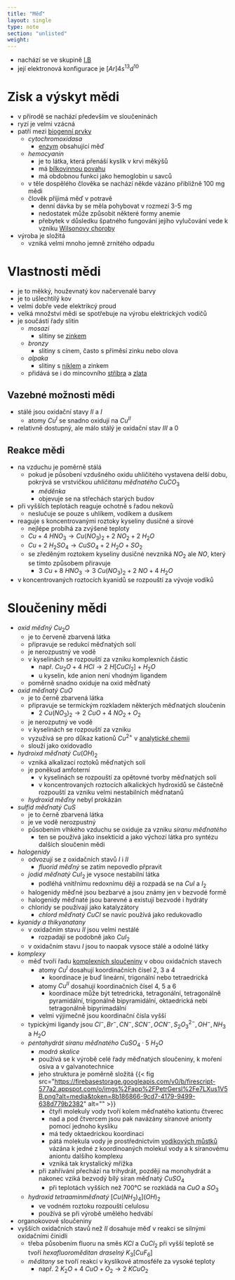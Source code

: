 ```yaml
---
title: "Měď"
layout: single
type: note
section: "unlisted"
weight: 
---
```

- nachází se ve skupině [I.B](/notes/research/chemistry/inorganic-chemistry/periodic-table/group-i.b)
- její elektronová konfigurace je $[Ar]4s^13d^{10}$
# Zisk a výskyt mědi
- v přírodě se nachází především ve sloučeninách
- ryzí je velmi vzácná
- patří mezi [biogenní prvky](/notes/research/chemistry/biochemistry/dynamic-biochemistry/bioinorganic-chemistry)
    - _cytochromoxidasa_
        - [enzym](/notes/research/chemistry/biochemistry/descriptive-biochemistry/enzymes) obsahující měď
    - _hemocyanin_
        - je to látka, která přenáší kyslík v krvi měkýšů
        - má [bílkovinnou povahu](/notes/research/chemistry/biochemistry/descriptive-biochemistry/proteins)
        - má obdobnou funkci jako hemoglobin u savců
    - v těle dospělého člověka se nachází někde vázáno přibližně 100 mg mědi
    - člověk příjimá měď v potravě
        - denní dávka by se měla pohybovat v rozmezí 3-5 mg
        - nedostatek může způsobit některé formy anemie
        - přebytek v důsledku špatného fungování jejího vylučování vede k vzniku [Wilsonovy choroby](https://en.wikipedia.org/wiki/Wilson%27s_disease)
- výroba je složitá
    - vzniká velmi mnoho jemně zrnitého odpadu
# Vlastnosti mědi
- je to měkký, houževnatý kov načervenalé barvy
- je to ušlechtilý kov
- velmi dobře vede elektrikcý proud
- velká množství mědi se spotřebuje na výrobu elektrických vodičů
- je součástí řady slitin
    - _mosazi_
        - slitiny se [zinkem](/notes/research/chemistry/inorganic-chemistry/periodic-table/zinc)
    - _bronzy_
        - slitiny s cínem, často s příměsí zinku nebo olova
    - _alpaka_
        - slitiny s [niklem](/notes/research/chemistry/inorganic-chemistry/periodic-table/nickel) a zinkem
    - přidává se i do mincovního [stříbra](/notes/research/chemistry/inorganic-chemistry/periodic-table/silver) a [zlata](/notes/research/chemistry/inorganic-chemistry/periodic-table/gold)
## Vazebné možnosti mědi
- stálé jsou oxidační stavy $II$ a $I$
    - atomy $Cu^I$ se snadno oxidují na $Cu^{II}$
- relativně dostupný, ale málo stálý je oxidační stav $III$ a $0$
## Reakce mědi
- na vzduchu je poměrně stálá 
    - pokud je působení vzdušného oxidu uhličitého vystavena delší dobu, pokrývá se vrstvičkou _uhličitanu měďnatého_ $CuCO_3$
        - _měděnka_
        - objevuje se na střechách starých budov
- při vyšších teplotách reaguje ochotně s řadou nekovů
    - neslučuje se pouze s uhlíkem, vodíkem a dusíkem
- reaguje s koncentrovanými roztoky kyseliny dusičné a sírové
    - nejlépe probíhá za zvýšené teploty
    - $Cu+4\ HNO_3\longrightarrow{Cu(NO_3)_2}+2\ NO_2+2\ H_2O$
    - $Cu+2\ H_2SO_4\longrightarrow{CuSO_4+2\ H_2O+SO_2}$
    - se zředěným roztokem kyseliny dusičné nevzniká $NO_2$ ale $NO$, který se tímto způsobem přiravuje
        - $3\ Cu+8\ HNO_3\longrightarrow{3\ Cu(NO_3)_2+2\ NO+4\ H_2O}$
- v koncentrovaných roztocích kyanidů se rozpouští za vývoje vodíků
# Sloučeniny mědi
- _oxid měďný_ $Cu_2O$
    - je to červeně zbarvená látka
    - připravuje se redukcí měďnatých solí
    - je nerozpustný ve vodě
    - v kyselinách se rozpouští za vzniku komplexních částic
        - např. $Cu_2O+4\ HCl\longrightarrow{2\ H[CuCl_2]+H_2O}$
        - u kyselin, kde anion není vhodným ligandem
    - poměrně snadno oxiduje na oxid měďnatý
- _oxid měďnatý_ $CuO$
    - je to černě zbarvená látka
    - připravuje se termickým rozkladem některých měďnatých sloučenin
        - $2\ Cu(NO_3)_2\longrightarrow{2\ CuO+4\ NO_2+O_2}$
    - je nerozputný ve vodě
    - v kyselinách se rozpouští za vzniku
    - vyzužívá se pro důkaz kationů $Cu^{2+}$ v [analytické chemii](/notes/research/chemistry/general-chemistry/analytical-chemistry/analytical-chemistry)
    - slouží jako oxidovadlo
- _hydroixd měďnatý_ $Cu(OH)_2$
    - vzniká alkalizací roztoků měďnatých solí
    - je poněkud amfoterní
        - v kyselinách se rozpouští za opětovné tvorby měďnatých solí
        - v koncentrovaných roztocích alkalických hydroxidů se částečně rozpouští za vzniku velmi nestabilních měďnatanů 
    - _hydroxid měďny_ nebyl prokázán
- _sulfid měďnatý_ $CuS$
    - je to černě zbarvená látka
    - je ve vodě nerozpustný
    - působením vlhkého vzduchu se oxiduje za vzniku _síranu měďnatého_
        - ten se používá jako insekticid a jako výchozí látka pro syntézu dalších sloučenin mědi
- _halogenidy_
    - odvozují se z oxidačních stavů $I$ i $II$
        - _fluorid měďný_ se zatím nepovedlo přpravit
    - _jodid měďnatý_ $CuI_2$ je vysoce nestabilní látka
        - podléhá vnitřnímu redoxnímu ději a rozpadá se na $CuI$ a $I_2$
    - halogenidy měďné jsou bezbarvé a jsou známy jen v bezvodé formě
    - halogenidy měďnaté jsou barevné a existují bezvodé i hydráty
    - chloridy se používají jako katalyzátory
        - _chlord měďnatý_ $CuCl$ se navíc používá jako redukovadlo
- _kyanidy a thikyanatany_
    - v oxidačním stavu $II$ jsou velmi nestálé
        - rozpadají se podobně jako $CuI_2$
    - v oxidačním stavu $I$ jsou to naopak vysoce stálé a odolné látky
- _komplexy_
    - měď tvoří řadu [komplexních sloučeniny](/notes/research/chemistry/inorganic-chemistry/general-inorganic-chemistry/complex-compounds) v obou oxidačních stavech
        - atomy $Cu^I$ dosahují koordinačních čísel 2, 3 a 4
            - koordinace je buď lineární, trigonální nebo tetraedrická
        - atomy $Cu^{II}$ dosahují koordinačních čísel 4, 5 a 6
            - koordinace může být tetredrická, tetragonální, tetragonálně pyramidální, trigonálně bipyramidální, oktaedrická nebi tetragonálně bipyrimadální
        - velmi výjimečně jsou koordinační čísla vyšší
    - typickými ligandy jsou $Cl^-,Br^-,CN^-,SCN^-,OCN^-,S_2O_3^{2-},OH^-,NH_3$ a $H_2O$
    - _pentahydrát síranu měďnatého_ $CuSO_4\cdot{5\ H_2O}$
        - _modrá skalice_
        - používá se k výrobě celé řady měďnatých sloučeniny, k moření osiva a v galvanotechnice
        - jeho struktura je poměrně složitá
            {{< fig src="https://firebasestorage.googleapis.com/v0/b/firescript-577a2.appspot.com/o/imgs%2Fapp%2FPetrGersl%2Fe7LXus1V5B.png?alt=media&token=8b186866-9cd7-4179-9499-638d779b2382" alt="" >}}
            - čtyři molekuly vody tvoří kolem měďnatého kationtu čtverec
            - nad a pod čtvercem jsou pak navázány síranové anionty pomocí jednoho kyslíku
            - má tedy oktaedrickou koordinaci
            - pátá molekula vody je prostřednictvím [vodíkových můstků](/notes/research/chemistry/general-chemistry/chemical-bonds/hydrogen-bonding) vázána k jedné z koordinoaných molekul vody a k síranovému aniontu dalšího komplexu
            - vzniká tak krystalický mřížka
        - při zahřívání přechází na trihydrát, později na monohydrát a nakonec vziká bezvodý bílý síran měďnatý $CuSO_4$
            - při teplotách vyšších než 700°C se rozkládá na $CuO$ a $SO_3$
    - _hydroxid tetraaminměďnatý_ $[Cu(NH_3)_4] (OH)_2$
        - ve vodném roztoku rozpouští celulosu
        - používá se při výrobě umělého hedvábí
- organokovové sloučeniny
- vyšších oxidačních stavů než $II$ dosahuje měď v reakci se silnými oxidačními činidli
    - třeba působením fluoru na směs $KCl$ a $CuCl_2$ při vyšší teplotě se tvoří _hexafluoroměditan draselný_ $K_3[CuF_6]$
    - _měditany_ se tvoří reakcí v kyslíkové atmosféře za vysoké teploty
        - např. $2\ K_2O+4\ CuO+O_2\longrightarrow{2\ KCuO_2}$